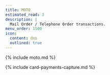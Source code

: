 ```yaml
---
title: MOTO
estimated_read: 3
description: |
  Mail Order / Telephone Order transactions.
menu_order: 1500
icon:
  content: dns
  outlined: true
---
```


{% include moto.md %}

{% include card-payments-capture.md %}
